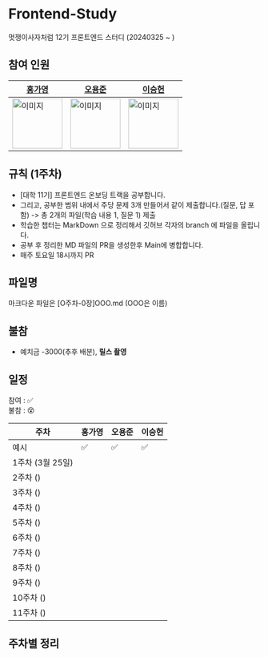 # Frontend-Study
멋쟁이사자처럼 12기 프론트엔드 스터디 (20240325 ~ )
                
## 참여 인원 
| [홍가영](https://github.com/kaouo)                                         | [오용준](https://github.com/55yong)                                           | [이승헌](https://github.com/12seungheon)                                          |
|-----------------------------------------------------------------------------|------------------------------------------------------------------------------|------------------------------------------------------------------------------
| <img src="https://avatars.githubusercontent.com/u/144293040?v=4" alt="이미지" width="100" height="100"> | <img src="https://avatars.githubusercontent.com/u/132319467?v=4" alt="이미지" width="100" height="100"> | <img src="https://avatars.githubusercontent.com/u/164005659?v=4" alt="이미지" width="100" height="100"> |

## 규칙 (1주차)
- [대학 11기] 프론트엔드 온보딩 트랙을 공부합니다.
- 그리고, 공부한 범위 내에서 주당 문제 3개 만들어서 같이 제출합니다.(질문, 답 포함) -> 총 2개의 파일(학습 내용 1, 질문 1) 제출
- 학습한 챕터는 MarkDown 으로 정리해서 깃허브 각자의 branch 에 파일을 올립니다.
- 공부 후 정리한 MD 파일의 PR을 생성한후 Main에 병합합니다.
- 매주 토요일 18시까지 PR 


## 파일명
마크다운 파일은 [O주차-0장]OOO.md (OOO은 이름)

## 불참
- 예치금 -3000(추후 배분), **릴스 촬영**

## 일정

참여 : ✅  
불참 : 😵  

| 주차           | 홍가영 | 오용준 | 이승헌 |
|--------------|--|----|-----|
| 예시           | ✅ | ✅  | ✅   |
| 1주차 (3월 25일) |  |    |     | 
| 2주차 ()       |  |    |     |  
| 3주차 ()       |  |    |     |
| 4주차 ()       |  |    |     |
| 5주차 ()       |  |    |     |
| 6주차 ()       |  |    |     |
| 7주차 ()       |  |    |     | 
| 8주차 ()       |  |    |     | 
| 9주차 ()       |  |    |     | 
| 10주차 ()      |  |    |     |  
| 11주차 ()      |  |    |     | 

## 주차별 정리


  
